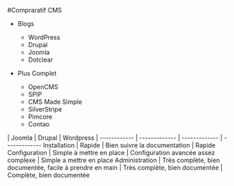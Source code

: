 #Compraratif CMS

* Blogs
  * WordPress
  * Drupal
  * Joomla
  * Dotclear

* Plus Complet
  * OpenCMS
  * SPIP
  * CMS Made Simple
  * SilverStripe
  * Pimcore
  * Contao



 | Joomla | Drupal | Wordpress | 
------------ | ------------- | ------------- | -------------
Installation | Rapide | Bien suivre la documentation | Rapide
Configuration | Simple à mettre en place | Configuration avancée assez complexe | Simple a mettre en place
Administration | Très complète, bien documentée, facile à prendre en main | Très complète, bien documentée | Complète, bien documentée
